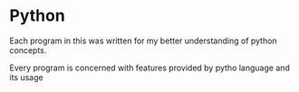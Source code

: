 # Python
Each program in this was written for my better understanding of python concepts.

Every program is concerned with features provided by pytho language and its usage
